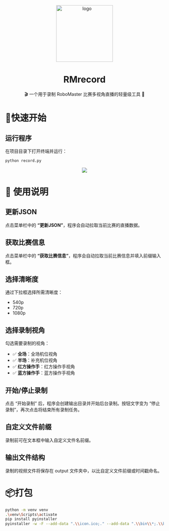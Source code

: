 <div align="center">
  <img width="180" src="https://cdn.jsdelivr.net/gh/jchliao/RMrecord/icon.ico" alt="logo">
</div>

<h1 align="center">RMrecord</h1>

<p align="center">🎬 一个用于录制 RoboMaster 比赛多视角直播的轻量级工具 🎥</p>

# 🚀快速开始

## 运行程序

在项目目录下打开终端并运行：

```bash
python record.py
```

<p align="center">
  <img src="https://cdn.nlark.com/yuque/0/2025/png/26139354/1747746252512-7acb43e6-a59a-4463-8d09-6dacca491451.png">
</p>

# 📘 使用说明

## 更新JSON

点击菜单栏中的 **“更新JSON”**，程序会自动拉取当前比赛的直播数据。

## 获取比赛信息

点击菜单栏中的 **“获取比赛信息”**，程序会自动拉取当前比赛信息并填入前缀输入框。

## 选择清晰度

通过下拉框选择所需清晰度：

- 540p
- 720p
- 1080p

## 选择录制视角

勾选需要录制的视角：

- ✅ **全场**：全场机位视角
- ✅ **半场**：补充机位视角
- ✅ **红方操作手**：红方操作手视角
- ✅ **蓝方操作手**：蓝方操作手视角

## 开始/停止录制

点击 “开始录制” 后，程序会创建输出目录并开始后台录制。按钮文字变为 “停止录制”，再次点击将结束所有录制任务。

## 自定义文件前缀

录制前可在文本框中输入自定义文件名前缀。

## 输出文件结构

录制的视频文件将保存在 output 文件夹中，以比自定义文件前缀或时间戳命名。

# 📦打包

```bash
python -m venv venv
.\venv\Scripts\activate
pip install pyinstaller
pyinstaller -w -F --add-data ".\\icon.ico;." --add-data ".\\bin\\*;.\\bin" -i .\icon.ico record.py
```

